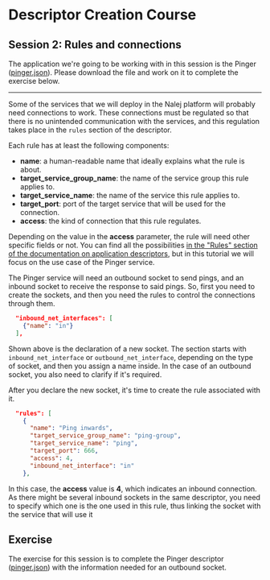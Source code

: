 # Descriptor Creation Course

## Session 2: Rules and connections

The application we're going to be working with in this session is the Pinger ([pinger.json](desc101-pinger.json)). Please download the file and work on it to complete the exercise below.

------

Some of the services that we will deploy in the Nalej platform will probably need connections to work. These connections must be regulated so that there is no unintended communication with the services, and this regulation takes place in the `rules` section of the descriptor.

Each rule has at least the following components:

- **name**: a human-readable name that ideally explains what the rule is about.
- **target_service_group_name**: the name of the service group this rule applies to.
- **target_service_name**: the name of the service this rule applies to.
- **target_port**: port of the target service that will be used for the connection.
- **access**: the kind of connection that this rule regulates.

Depending on the value in the **access** parameter, the rule will need other specific fields or not. You can find all the possibilities [in the "Rules" section of the documentation on application descriptors](applications/app_descriptors/#rules), but in this tutorial we will focus on the use case of the Pinger service.

The Pinger service will need an outbound socket to send pings, and an inbound socket to receive the response to said pings. So, first you need to create the sockets, and then you need the rules to control the connections through them.

```json
  "inbound_net_interfaces": [
    {"name": "in"}
  ],
```

Shown above is the declaration of a new socket. The section starts with `inbound_net_interface` or `outbound_net_interface`, depending on the type of socket, and then you assign a name inside. In the case of an outbound socket, you also need to clarify if it's required.

After you declare the new socket, it's time to create the rule associated with it.

```json
  "rules": [
    {
      "name": "Ping inwards",
      "target_service_group_name": "ping-group",
      "target_service_name": "ping",
      "target_port": 666,
      "access": 4,
      "inbound_net_interface": "in"
    },
```

In this case, the **access** value is **4**, which indicates an inbound connection. As there might be several inbound sockets in the same descriptor, you need to specify which one is the one used in this rule, thus linking the socket with the service that will use it

## Exercise

The exercise for this session is to complete the Pinger descriptor ([pinger.json](desc101-pinger.json)) with the information needed for an outbound socket.

